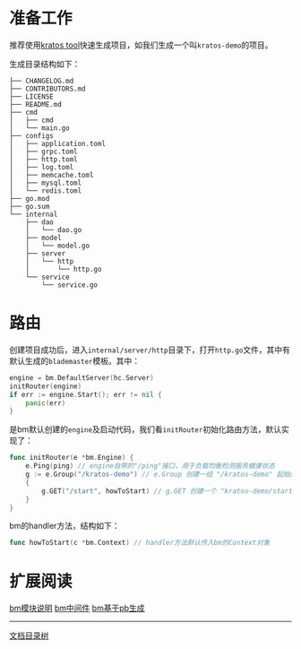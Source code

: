 # 准备工作

推荐使用[kratos tool](kratos-tool.md)快速生成项目，如我们生成一个叫`kratos-demo`的项目。

生成目录结构如下：
```
├── CHANGELOG.md
├── CONTRIBUTORS.md
├── LICENSE
├── README.md
├── cmd
│   ├── cmd
│   └── main.go
├── configs
│   ├── application.toml
│   ├── grpc.toml
│   ├── http.toml
│   ├── log.toml
│   ├── memcache.toml
│   ├── mysql.toml
│   └── redis.toml
├── go.mod
├── go.sum
└── internal
    ├── dao
    │   └── dao.go
    ├── model
    │   └── model.go
    ├── server
    │   └── http
    │       └── http.go
    └── service
        └── service.go
```

# 路由

创建项目成功后，进入`internal/server/http`目录下，打开`http.go`文件，其中有默认生成的`blademaster`模板。其中：
```go
engine = bm.DefaultServer(hc.Server)
initRouter(engine)
if err := engine.Start(); err != nil {
    panic(err)
}
```
是bm默认创建的`engine`及启动代码，我们看`initRouter`初始化路由方法，默认实现了：
```go
func initRouter(e *bm.Engine) {
	e.Ping(ping) // engine自带的"/ping"接口，用于负载均衡检测服务健康状态
	g := e.Group("/kratos-demo") // e.Group 创建一组 "/kratos-demo" 起始的路由组
	{
		g.GET("/start", howToStart) // g.GET 创建一个 "kratos-demo/start" 的路由，默认处理Handler为howToStart方法
	}
}
```

bm的handler方法，结构如下：
```go
func howToStart(c *bm.Context) // handler方法默认传入bm的Context对象
```

# 扩展阅读

[bm模块说明](blademaster-mod.md) [bm中间件](blademaster-mid.md)  [bm基于pb生成](blademaster-pb.md)

-------------

[文档目录树](summary.md)
